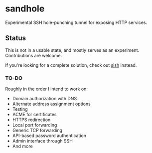 # sandhole

Experimental SSH hole-punching tunnel for exposing HTTP services.

## Status

This is not in a usable state, and mostly serves as an experiment. Contributions are welcome.

If you're looking for a complete solution, check out [sish](https://github.com/antoniomika/sish/) instead.

### TO-DO

Roughly in the order I intend to work on:

- Domain authorization with DNS
- Alternate address assignment options
- Testing
- ACME for certificates
- HTTPS redirection
- Local port forwarding
- Generic TCP forwarding
- API-based password authentication
- Admin interface through SSH
- And more

